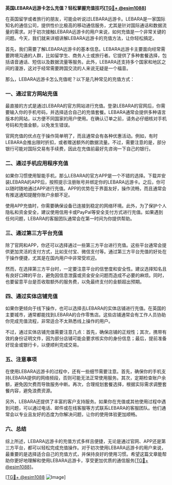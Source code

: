 **英国LEBARA远游卡怎么充值？轻松掌握充值技巧[[TG💪+ @esim1088](https://t.me/s/esim1088)]**

在英国留学或者旅行的朋友，可能会听说过LEBARA远游卡。LEBARA是一家国际知名的通信公司，提供性价比极高的移动通信服务，尤其是针对国际通话和数据流量的需求。对于初次接触LEBARA远游卡的用户来说，如何充值是一个非常关键的问题。今天，我们就来详细讲解LEBARA远游卡的充值方法，让你轻松搞定。

首先，我们需要了解LEBARA远游卡的基本信息。LEBARA远游卡主要面向经常需要跨境沟通的人群，比如留学生、商务人士或旅行者。它提供了多种套餐选择，包括语音通话、短信以及数据流量等服务。此外，LEBARA还支持多个国家和地区之间的漫游，这对于经常需要跨国交流的人来说无疑是一个福音。

那么，LEBARA远游卡怎么充值呢？以下是几种常见的充值方式：

### 一、通过官方网站充值

最直接的方式是通过LEBARA的官方网站进行充值。登录LEBARA的官网后，你需要输入你的手机号码，并选择适合自己的充值套餐。LEBARA通常会提供多种语言版本的网站，以方便不同国家的用户使用。在确认订单之前，请务必仔细核对手机号码和充值金额，以免发生错误。

官网充值的优点在于操作简单明了，而且通常会有各种优惠活动。例如，有时LEBARA会推出限时折扣，或者赠送额外的数据流量。不过，需要注意的是，部分银行可能对国际交易有手续费，因此在充值前最好先咨询一下自己的银行。

### 二、通过手机应用程序充值

如果你习惯使用智能手机，那么LEBARA的官方APP是一个不错的选择。下载并安装LEBARA的APP后，按照提示注册账号并绑定你的LEBARA远游卡。之后，你可以随时随地通过APP进行充值。APP的优势在于界面友好，操作流畅，而且通常会有推送通知提醒你账户余额不足。

使用APP充值时，你需要确保设备已连接到稳定的网络环境。此外，为了保护个人隐私和资金安全，建议使用信用卡或PayPal等安全支付方式进行充值。如果遇到任何问题，LEBARA的客服团队通常会在第一时间为你提供帮助。

### 三、通过第三方平台充值

除了官网和APP，你还可以选择通过一些第三方平台进行充值。这些平台通常会提供更加灵活的支付方式，比如支付宝、微信支付等。通过第三方平台充值的好处在于操作便捷，尤其是在国内用户中非常受欢迎。

然而，在选择第三方平台时，一定要注意平台的信誉度和安全性。建议选择知名且有良好口碑的平台，避免因信息泄露或资金安全问题而造成不必要的麻烦。同时，也要留意平台是否收取额外的服务费，以免最终支付的金额超出预期。

### 四、通过实体店铺充值

如果你更倾向于线下操作，也可以选择去LEBARA的实体店铺进行充值。在英国的主要城市，通常都能找到LEBARA的合作零售店。这些店铺通常会有工作人员协助你完成充值流程，非常适合不太熟悉线上操作的用户。

不过，通过实体店铺充值需要注意几点：首先，确保店铺的正规性；其次，携带有效的身份证明文件，因为部分店铺可能会要求核实你的身份信息；最后，提前准备好现金或银行卡，以便顺利完成交易。

### 五、注意事项

在使用LEBARA远游卡的过程中，还有一些细节需要注意。首先，确保你的手机支持LEBARA提供的网络频段，否则可能无法正常使用服务。其次，定期检查账户余额，避免因欠费而导致服务中断。再次，合理规划套餐选择，根据实际需求调整套餐内容，避免浪费资源。

另外，LEBARA还提供了丰富的客户支持服务。如果你在充值或其他使用过程中遇到问题，可以通过电话、邮件或在线客服等方式联系LEBARA的客服团队。他们通常会以专业且友好的态度为你解决问题，让你的使用体验更加顺畅。

### 六、总结

综上所述，LEBARA远游卡的充值方式多样且便捷，无论是通过官网、APP还是第三方平台，都可以轻松完成充值操作。对于初次使用LEBARA远游卡的用户来说，最重要的是选择适合自己的充值方式，并保持良好的使用习惯。希望这篇文章能帮助你更好地理解和使用LEBARA远游卡，享受更加优质的通信服务[[TG💪+ @esim1088](https://t.me/s/esim1088)]。

[[TG💪+ @esim1088](https://t.me/s/esim1088) ![Image](https://i.postimg.cc/4NQfJmqS/Snipaste-2025-05-13-00-14-12.png)]